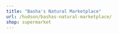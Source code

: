 ```yaml
---
title: "Basha's Natural Marketplace"
url: /hudson/bashas-natural-marketplace/
shop: supermarket
---
```

